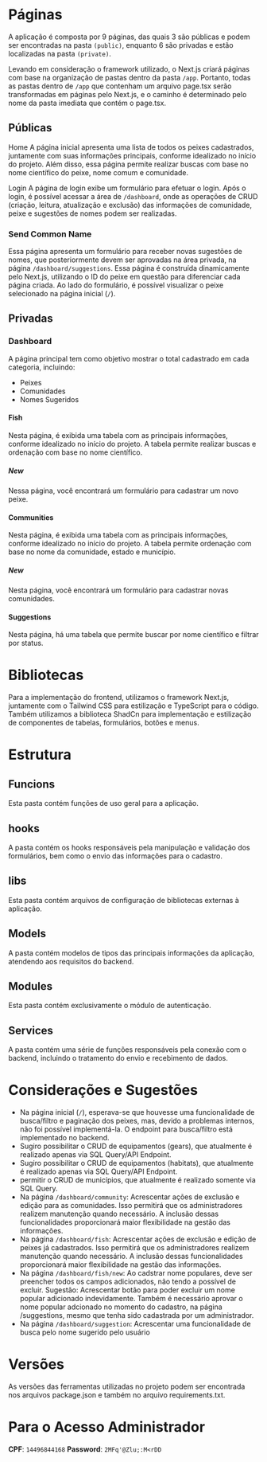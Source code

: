 # Páginas
A aplicação é composta por 9 páginas, das quais 3 são públicas e podem ser encontradas na pasta ``(public)``, enquanto 6 são privadas e estão localizadas na pasta ``(private)``.

Levando em consideração o framework utilizado, o Next.js criará páginas com base na organização de pastas dentro da pasta ``/app``. Portanto, todas as pastas dentro de ``/app`` que contenham um arquivo page.tsx serão transformadas em páginas pelo Next.js, e o caminho é determinado pelo nome da pasta imediata que contém o page.tsx.

## Públicas

Home
A página inicial apresenta uma lista de todos os peixes cadastrados, juntamente com suas informações principais, conforme idealizado no início do projeto. Além disso, essa página permite realizar buscas com base no nome científico do peixe, nome comum e comunidade.

Login
A página de login exibe um formulário para efetuar o login. Após o login, é possível acessar a área de ``/dashboard``, onde as operações de CRUD (criação, leitura, atualização e exclusão) das informações de comunidade, peixe e sugestões de nomes podem ser realizadas.

### Send Common Name
Essa página apresenta um formulário para receber novas sugestões de nomes, que posteriormente devem ser aprovadas na área privada, na página ``/dashboard/suggestions``. Essa página é construída dinamicamente pelo Next.js, utilizando o ID do peixe em questão para diferenciar cada página criada. Ao lado do formulário, é possível visualizar o peixe selecionado na página inicial (``/``).

## Privadas

### Dashboard
A página principal tem como objetivo mostrar o total cadastrado em cada categoria, incluindo:
 - Peixes
 - Comunidades
 - Nomes Sugeridos

#### Fish
Nesta página, é exibida uma tabela com as principais informações, conforme idealizado no início do projeto. A tabela permite realizar buscas e ordenação com base no nome científico.

##### New
Nessa página, você encontrará um formulário para cadastrar um novo peixe.

#### Communities
Nesta página, é exibida uma tabela com as principais informações, conforme idealizado no início do projeto. A tabela permite ordenação com base no nome da comunidade, estado e município.

##### New
Nesta página, você encontrará um formulário para cadastrar novas comunidades.

#### Suggestions
Nesta página, há uma tabela que permite buscar por nome científico e filtrar por status.

# Bibliotecas
Para a implementação do frontend, utilizamos o framework Next.js, juntamente com o Tailwind CSS para estilização e TypeScript para o código. Também utilizamos a biblioteca ShadCn para implementação e estilização de componentes de tabelas, formulários, botões e menus.

# Estrutura
## Funcions
Esta pasta contém funções de uso geral para a aplicação.

## hooks
A pasta contém os hooks responsáveis pela manipulação e validação dos formulários, bem como o envio das informações para o cadastro.

## libs
Esta pasta contém arquivos de configuração de bibliotecas externas à aplicação.

## Models
A pasta contém modelos de tipos das principais informações da aplicação, atendendo aos requisitos do backend.

## Modules
Esta pasta contém exclusivamente o módulo de autenticação.

## Services
A pasta contém uma série de funções responsáveis pela conexão com o backend, incluindo o tratamento do envio e recebimento de dados.

# Considerações e Sugestões
 - Na página inicial (``/``), esperava-se que houvesse uma funcionalidade de busca/filtro e paginação dos peixes, mas, devido a problemas internos, não foi possível implementá-la. O endpoint para busca/filtro está implementado no backend.
 - Sugiro possibilitar o CRUD de equipamentos (gears), que atualmente é realizado apenas via SQL Query/API Endpoint.
 - Sugiro possibilitar o CRUD de equipamentos (habitats), que atualmente é realizado apenas via SQL Query/API Endpoint.
 - permitir o CRUD de municípios, que atualmente é realizado somente via SQL Query.
 - Na página ``/dashboard/community``: Acrescentar ações de exclusão e edição para as comunidades. Isso permitirá que os administradores realizem manutenção quando necessário. A inclusão dessas funcionalidades proporcionará maior flexibilidade na gestão das informações.
 - Na página ``/dashboard/fish``: Acrescentar ações de exclusão e edição de peixes já cadastrados. Isso permitirá que os administradores realizem manutenção quando necessário. A inclusão dessas funcionalidades proporcionará maior flexibilidade na gestão das informações.
 - Na página ``/dashboard/fish/new``: Ao cadstrar nome populares, deve ser preencher todos os campos adicionados, não tendo a possível de excluir. Sugestão: Acrescentar botão para poder excluir um nome popular adicionado indevidamente. Também é necessário aprovar o nome popular adcionado no momento do cadastro, na página /suggestions, mesmo que tenha sido cadastrada por um administrador.
- Na página ``/dashboard/suggestion``: Acrescentar uma funcionalidade de busca pelo nome sugerido pelo usuário 

# Versões
As versões das ferramentas utilizadas no projeto podem ser encontrada nos arquivos package.json e também no arquivo requirements.txt.

# Para o Acesso Administrador
**CPF**: `14496844168`
**Password**: `2MFq'@Zlu;:M<rDD`